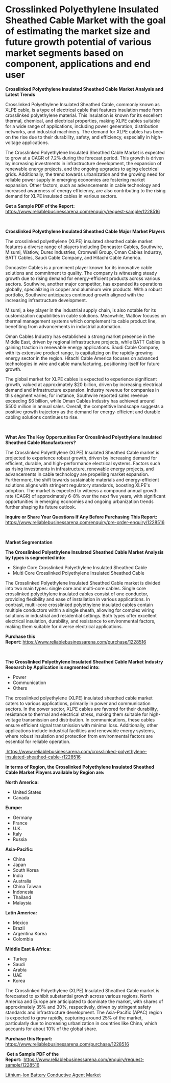 <p><h1>Crosslinked Polyethylene Insulated Sheathed Cable Market with the goal of estimating the market size and future growth potential of various market segments based on component, applications and end user</h1></p><p><strong>Crosslinked Polyethylene Insulated Sheathed Cable Market Analysis and Latest Trends</strong></p>
<p><p>Crosslinked Polyethylene Insulated Sheathed Cable, commonly known as XLPE cable, is a type of electrical cable that features insulation made from crosslinked polyethylene material. This insulation is known for its excellent thermal, chemical, and electrical properties, making XLPE cables suitable for a wide range of applications, including power generation, distribution networks, and industrial machinery. The demand for XLPE cables has been on the rise due to their durability, safety, and efficiency, especially in high-voltage applications.</p><p>The Crosslinked Polyethylene Insulated Sheathed Cable Market is expected to grow at a CAGR of 7.2% during the forecast period. This growth is driven by increasing investments in infrastructure development, the expansion of renewable energy projects, and the ongoing upgrades to aging electrical grids. Additionally, the trend towards urbanization and the growing need for reliable power supply in emerging economies are fostering market expansion. Other factors, such as advancements in cable technology and increased awareness of energy efficiency, are also contributing to the rising demand for XLPE insulated cables in various sectors.</p></p>
<p><strong>Get a Sample PDF of the Report:&nbsp;</strong> <a href="https://www.reliablebusinessarena.com/enquiry/request-sample/1228516?utm_campaign=2095&utm_medium=2&utm_source=Github&utm_content=ia&utm_term=14022025&utm_id=crosslinked-polyethylene-insulated-sheathed-cable">https://www.reliablebusinessarena.com/enquiry/request-sample/1228516</a></p>
<p>&nbsp;</p>
<p><strong>Crosslinked Polyethylene Insulated Sheathed Cable Major Market Players</strong></p>
<p><p>The crosslinked polyethylene (XLPE) insulated sheathed cable market features a diverse range of players including Doncaster Cables, Southwire, Misumi, Watlow, Durex Industries, Cromwell Group, Oman Cables Industry, BATT Cables, Saudi Cable Company, and Hitachi Cable America. </p><p>Doncaster Cables is a prominent player known for its innovative cable solutions and commitment to quality. The company is witnessing steady growth due to rising demand for energy-efficient products across various sectors. Southwire, another major competitor, has expanded its operations globally, specializing in copper and aluminum wire products. With a robust portfolio, Southwire anticipates continued growth aligned with the increasing infrastructure development.</p><p>Misumi, a key player in the industrial supply chain, is also notable for its customization capabilities in cable solutions. Meanwhile, Watlow focuses on thermal management systems which complement its cable product line, benefiting from advancements in industrial automation.</p><p>Oman Cables Industry has established a strong market presence in the Middle East, driven by regional infrastructure projects, while BATT Cables is gaining traction in renewable energy applications. Saudi Cable Company, with its extensive product range, is capitalizing on the rapidly growing energy sector in the region. Hitachi Cable America focuses on advanced technologies in wire and cable manufacturing, positioning itself for future growth.</p><p>The global market for XLPE cables is expected to experience significant growth, valued at approximately $20 billion, driven by increasing electrical demand and infrastructure expansion. Industry revenue for companies in this segment varies; for instance, Southwire reported sales revenue exceeding $6 billion, while Oman Cables Industry has achieved around $500 million in annual sales. Overall, the competitive landscape suggests a positive growth trajectory as the demand for energy-efficient and durable cabling solutions continues to rise.</p></p>
<p>&nbsp;</p>
<p><strong>What Are The Key Opportunities For Crosslinked Polyethylene Insulated Sheathed Cable Manufacturers?</strong></p>
<p><p>The Crosslinked Polyethylene (XLPE) Insulated Sheathed Cable market is projected to experience robust growth, driven by increasing demand for efficient, durable, and high-performance electrical systems. Factors such as rising investments in infrastructure, renewable energy projects, and advancements in cable technology are propelling market expansion. Furthermore, the shift towards sustainable materials and energy-efficient solutions aligns with stringent regulatory standards, boosting XLPE's adoption. The market is expected to witness a compound annual growth rate (CAGR) of approximately 6-8% over the next five years, with significant opportunities in emerging economies and ongoing urbanization trends further shaping its future outlook.</p></p>
<p><strong>Inquire or Share Your Questions If Any Before Purchasing This Report:</strong> <a href="https://www.reliablebusinessarena.com/enquiry/pre-order-enquiry/1228516?utm_campaign=2095&utm_medium=2&utm_source=Github&utm_content=ia&utm_term=14022025&utm_id=crosslinked-polyethylene-insulated-sheathed-cable">https://www.reliablebusinessarena.com/enquiry/pre-order-enquiry/1228516</a></p>
<p>&nbsp;</p>
<p><strong>Market Segmentation</strong></p>
<p><strong>The Crosslinked Polyethylene Insulated Sheathed Cable Market Analysis by types is segmented into:</strong></p>
<p><ul><li>Single Core Crosslinked Polyethylene Insulated Sheathed Cable</li><li>Multi Core Crosslinked Polyethylene Insulated Sheathed Cable</li></ul></p>
<p><p>The Crosslinked Polyethylene Insulated Sheathed Cable market is divided into two main types: single core and multi-core cables. Single core crosslinked polyethylene insulated cables consist of one conductor, providing flexibility and ease of installation in various applications. In contrast, multi-core crosslinked polyethylene insulated cables contain multiple conductors within a single sheath, allowing for complex wiring solutions in industrial and residential settings. Both types offer excellent electrical insulation, durability, and resistance to environmental factors, making them suitable for diverse electrical applications.</p></p>
<p><strong>Purchase this Report:&nbsp;</strong><a href="https://www.reliablebusinessarena.com/purchase/1228516?utm_campaign=2095&utm_medium=2&utm_source=Github&utm_content=ia&utm_term=14022025&utm_id=crosslinked-polyethylene-insulated-sheathed-cable">https://www.reliablebusinessarena.com/purchase/1228516</a></p>
<p>&nbsp;</p>
<p><strong>The Crosslinked Polyethylene Insulated Sheathed Cable Market Industry Research by Application is segmented into:</strong></p>
<p><ul><li>Power</li><li>Communication</li><li>Others</li></ul></p>
<p><p>The crosslinked polyethylene (XLPE) insulated sheathed cable market caters to various applications, primarily in power and communication sectors. In the power sector, XLPE cables are favored for their durability, resistance to thermal and electrical stress, making them suitable for high-voltage transmission and distribution. In communications, these cables ensure efficient signal transmission with minimal loss. Additionally, other applications include industrial facilities and renewable energy systems, where robust insulation and protection from environmental factors are essential for reliable operation.</p></p>
<p><a href="https://www.reliablebusinessarena.com/crosslinked-polyethylene-insulated-sheathed-cable-r1228516?utm_campaign=2095&utm_medium=2&utm_source=Github&utm_content=ia&utm_term=14022025&utm_id=crosslinked-polyethylene-insulated-sheathed-cable">&nbsp;https://www.reliablebusinessarena.com/crosslinked-polyethylene-insulated-sheathed-cable-r1228516</a></p>
<p><strong>In terms of Region, the Crosslinked Polyethylene Insulated Sheathed Cable Market Players available by Region are:</strong></p>
<p>
    <p> <strong> North America: </strong>
        <ul>
            <li>United States</li>
            <li>Canada</li>
        </ul>
        </p> 
    <p> <strong> Europe: </strong>
        <ul>
            <li>Germany</li>
            <li>France</li>
            <li>U.K.</li>
            <li>Italy</li>
            <li>Russia</li>
        </ul>
        </p> 
    <p> <strong> Asia-Pacific: </strong>
        <ul>
            <li>China</li>
            <li>Japan</li>
            <li>South Korea</li>
            <li>India</li>
            <li>Australia</li>
            <li>China Taiwan</li>
            <li>Indonesia</li>
            <li>Thailand</li>
            <li>Malaysia</li>
        </ul>
        </p> 
    <p> <strong> Latin America: </strong>
        <ul>
            <li>Mexico</li>
            <li>Brazil</li>
            <li>Argentina Korea</li>
            <li>Colombia</li>
        </ul>
        </p> 
    <p> <strong> Middle East & Africa: </strong>
        <ul>
            <li>Turkey</li>
            <li>Saudi</li>
            <li>Arabia</li>
            <li>UAE</li>
            <li>Korea</li>
        </ul>
    </p>
    </p>
<p><p>The Crosslinked Polyethylene (XLPE) Insulated Sheathed Cable market is forecasted to exhibit substantial growth across various regions. North America and Europe are anticipated to dominate the market, with shares of approximately 35% and 30%, respectively, driven by stringent safety standards and infrastructure development. The Asia-Pacific (APAC) region is expected to grow rapidly, capturing around 25% of the market, particularly due to increasing urbanization in countries like China, which accounts for about 10% of the global share.</p></p>
<p><strong>Purchase this Report: </strong><a href="https://www.reliablebusinessarena.com/purchase/1228516?utm_campaign=2095&utm_medium=2&utm_source=Github&utm_content=ia&utm_term=14022025&utm_id=crosslinked-polyethylene-insulated-sheathed-cable">https://www.reliablebusinessarena.com/purchase/1228516</a></p>
<p>&nbsp;<strong>Get a Sample PDF of the Report:&nbsp;&nbsp;</strong><a href="https://www.reliablebusinessarena.com/enquiry/request-sample/1228516?utm_campaign=2095&utm_medium=2&utm_source=Github&utm_content=ia&utm_term=14022025&utm_id=crosslinked-polyethylene-insulated-sheathed-cable">https://www.reliablebusinessarena.com/enquiry/request-sample/1228516</a></p>
<p><strong></strong></p>
<p><p><a href="https://github.com/gulaimolin/Market-Research-Report-List-7/blob/main/lithium-ion-battery-conductive-agent-market.md?utm_campaign=2095&utm_medium=2&utm_source=Github&utm_content=ia&utm_term=14022025&utm_id=crosslinked-polyethylene-insulated-sheathed-cable">Lithium-Ion Battery Conductive Agent Market</a></p></p>